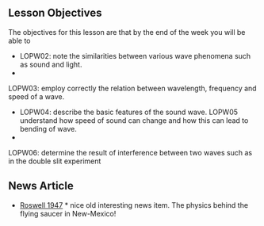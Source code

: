 ## Lesson Objectives

The objectives for this lesson are that by the end of the week you will be able to
* LOPW02: note the similarities between various wave phenomena such as sound and light. 
* LOPW03: employ correctly the relation between wavelength, frequency and speed of a wave.
* LOPW04: describe the basic features of the sound wave.LOPW05	understand how speed of sound can change and how this can lead to bending of wave.
* LOPW06: determine the result of interference between two waves such as in the double slit experiment 

## News Article

- [Roswell 1947](http://www.angelfire.com/indie/anna_jones1/daily_record.html) \* nice old interesting news item. The physics behind the flying saucer in New-Mexico!
